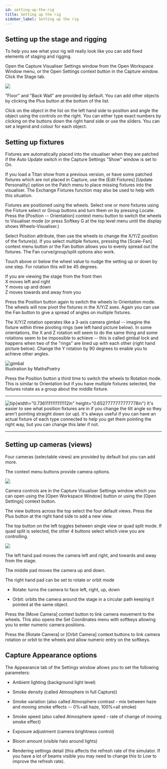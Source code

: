 ```yaml
---
id: setting-up-the-rig 
title: Setting up the rig
sidebar_label: Setting up the rig
---
```


Setting up the stage and rigging
--------------------------------

To help you see what your rig will really look like you can add fixed
elements of staging and rigging.

Open the Capture Visualiser Settings window from the Open Workspace
Window menu, or the Open Settings context button in the Capture window.
Click the Stage tab.

![](/docs/images/image266.png)

"Floor" and "Back Wall" are provided by default. You can add other
objects by clicking the Plus button at the bottom of the list.

Click on the object in the list on the left hand side to position and
angle the object using the controls on the right. You can either type
exact numbers by clicking on the buttons down the right hand side or use
the sliders. You can set a legend and colour for each object.

Setting up fixtures
-------------------

Fixtures are automatically placed into the visualiser when they are
patched if the Auto Update switch in the Capture Settings "Show" window
is set to On.

If you load a Titan show from a previous version, or have some patched
fixtures which are not placed in Capture, use the \[Edit Fixtures\]
\[Update Personality\] option on the Patch menu to place missing
fixtures into the visualiser. The Exchange Fixtures function may also be
used to help with this situation.

Fixtures are positioned using the wheels. Select one or more fixtures
using the Fixture select or Group buttons and turn them on by pressing
Locate. Press the \[Position -- Orientation\] context menu button to
switch the wheels to Visualiser mode (or press Softkey G at the top
level menu until the display shows Wheels-Visualiser.)

Select Position attribute, then use the wheels to change the X/Y/Z
position of the fixture(s). If you select multiple fixtures, pressing
the \[Scale-Fan\] context menu button or the Fan button allows you to
evenly spread out the fixtures. The Fan curve/group/split options also
work.

Touch above or below the wheel value to nudge the setting up or down by
one step. For rotation this will be 45 degrees.

If you are viewing the stage from the front then\
X moves left and right\
Y moves up and down\
Z moves towards and away from you

Press the Position button again to switch the wheels to Orientation
mode. The wheels will now pivot the fixtures in the X/Y/Z axes. Again
you can use the Fan button to give a spread of angles on multiple
fixtures.

The X/Y/Z rotation operates like a 3-axis camera gimbal -- imagine the
fixture within three pivoting rings (see left hand picture below). In
some orientations, the X and Z rotation will seem to do the same thing
and some rotations seem to be impossible to achieve -- this is called
gimbal lock and happens when two of the "rings" are lined up with each
other (right hand picture below). Change the Y rotation by 90 degrees to
enable you to achieve other angles.

![gimbal](/docs/images/image267.jpeg)\
Illustration by MathsPoetry

Press the Position button a third time to switch the wheels to Rotation
mode. This is similar to Orientation but if you have multiple fixtures
selected, the fixtures rotate as a group about the middle fixture.

  -------------------------------------------------------------------------------------------- ---------------------------------------------------------------------------------------------------------------------------------------------------------------------------------------------------------------------------------------------------------------------------------------------
  ![tip](/docs/images/image7.png){width="0.7361111111111112in" height="0.6527777777777778in"}   It's easier to see what position fixtures are in if you change the tilt angle so they aren't pointing straight down (or up). It's always useful if you can have an actual fixture of each type connected to help you get them pointing the right way, but you can change this later if not.
  -------------------------------------------------------------------------------------------- ---------------------------------------------------------------------------------------------------------------------------------------------------------------------------------------------------------------------------------------------------------------------------------------------

Setting up cameras (views)
--------------------------

Four cameras (selectable views) are provided by default but you can add
more.

The context menu buttons provide camera options.

![](/docs/images/image268.png)

Camera controls are in the Capture Visualiser Settings window which you
can open using the \[Open Workspace Window\] button or using the \[Open
Settings\] context button.

The view buttons across the top select the four default views. Press the
Plus button at the right hand side to add a new view.

The top button on the left toggles between single view or quad split
mode. If quad split is selected, the other 4 buttons select which view
you are controlling.

![](/docs/images/image67.png)

The left hand pad moves the camera left and right, and towards and away
from the stage.

The middle pad moves the camera up and down.

The right hand pad can be set to rotate or orbit mode

-   Rotate: turns the camera to face left, right, up, down

-   Orbit: orbits the camera around the stage in a circular path keeping
    it pointed at the same object.

Press the \[Move Camera\] context button to link camera movement to the
wheels. This also opens the Set Coordinates menu with softkeys allowing
you to enter numeric camera positions.

Press the \[Rotate Camera\] or \[Orbit Camera\] context buttons to link
camera rotation or orbit to the wheels and allow numeric entry on the
softkeys.

Capture Appearance options
--------------------------

The Appearance tab of the Settings window allows you to set the
following parameters:

-   Ambient lighting (background light level)

-   Smoke density (called Atmosphere in full Capture))

-   Smoke variation (also called Atmosphere contrast - mix between haze
    and moving smoke effects -- 0%=all haze, 100%=all smoke)

-   Smoke speed (also called Atmosphere speed - rate of change of moving
    smoke effect)

-   Exposure adjustment (camera brightness control)

-   Bloom amount (visible halo around lights)

-   Rendering settings detail (this affects the refresh rate of the
    simulator. If you have a lot of beams visible you may need to change
    this to Low to improve the refresh rate).


